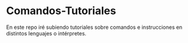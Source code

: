 # Comandos-Tutoriales
En este repo iré subiendo tutoriales sobre comandos e instrucciones en distintos lenguajes o intérpretes.
